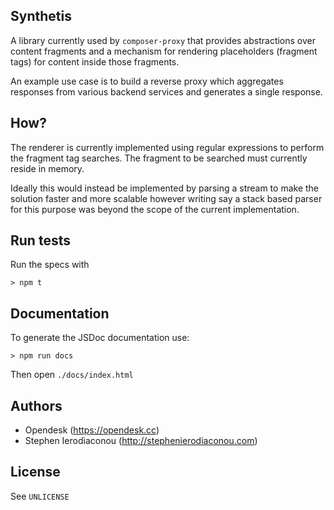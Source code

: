 Synthetis
---------

A library currently used by `composer-proxy` that provides abstractions over
content fragments and a mechanism for rendering placeholders (fragment tags) for 
content inside those fragments.

An example use case is to build a reverse proxy which aggregates responses from
various backend services and generates a single response.

How?
----

The renderer is currently implemented using regular expressions to perform the
fragment tag searches. The fragment to be searched must currently reside in memory.

Ideally this would instead be implemented by parsing a stream to make the solution
faster and more scalable however writing say a stack based parser for this purpose
was beyond the scope of the current implementation. 

Run tests
---------

Run the specs with 

`> npm t`

Documentation
-------------

To generate the JSDoc documentation use:

`> npm run docs`

Then open `./docs/index.html`

Authors
-------

- Opendesk (https://opendesk.cc)
- Stephen Ierodiaconou (http://stephenierodiaconou.com)

License
-------

See `UNLICENSE`
